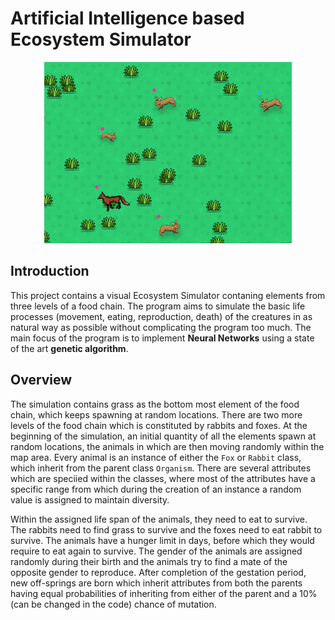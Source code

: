 # Artificial Intelligence based Ecosystem Simulator

<div align="center">
  <img src="https://github.com/Shivamroy412/Ecosystem_Simulator/blob/master/img/screenshot.png"><br>
</div>

## Introduction

This project contains a visual Ecosystem Simulator contaning elements from three levels of a food chain. 
The program aims to simulate the basic life processes (movement, eating, reproduction, death) of the creatures
in as natural way as possible without complicating the program too much. The main focus of the program is to 
implement **Neural Networks** using a state of the art **genetic algorithm**.
<br>

## Overview
The simulation contains grass as the bottom most element of the food chain, which keeps spawning at random locations. 
There are two more levels of the food chain which is constituted by rabbits and foxes. At the beginning of the simulation, 
an initial quantity of all the elements spawn at random locations, the animals in which are then moving randomly within 
the map area. Every animal is an instance of either the `Fox` or `Rabbit` class, which inherit from the parent class 
`Organism`. There are several attributes which are speciied within the classes, where most of the attributes have a specific 
range from which during the creation of an instance a random value is assigned to maintain diversity.

Within the assigned life span of the animals, they need to eat to survive. The rabbits need to find grass to survive and
the foxes need to eat rabbit to survive. The animals have a hunger limit in days, before which they would require to eat 
again to survive. The gender of the animals are assigned randomly during their birth and the animals try to find a mate 
of the opposite gender to reproduce. After completion of the gestation period, new off-springs are born which inherit 
attributes from both the parents having equal probabilities of inheriting from either of the parent and a 10% (can be 
changed in the code) chance of mutation.  